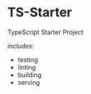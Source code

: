 TS-Starter
==========

TypeScript Starter Project

*includes:*

- testing
- linting
- building
- serving

